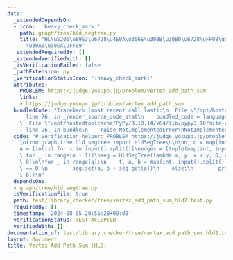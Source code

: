 ```yaml
---
data:
  _extendedDependsOn:
  - icon: ':heavy_check_mark:'
    path: graph/tree/hld_segtree.py
    title: "HL\u5206\u89E3\u6728\u4E0A\u306E\u30BB\u30B0\u6728\uFF08\u53EF\u63DB\u30AF\
      \u30A8\u30EA\uFF09"
  _extendedRequiredBy: []
  _extendedVerifiedWith: []
  _isVerificationFailed: false
  _pathExtension: py
  _verificationStatusIcon: ':heavy_check_mark:'
  attributes:
    PROBLEM: https://judge.yosupo.jp/problem/vertex_add_path_sum
    links:
    - https://judge.yosupo.jp/problem/vertex_add_path_sum
  bundledCode: "Traceback (most recent call last):\n  File \"/opt/hostedtoolcache/PyPy/3.10.14/x64/lib/pypy3.10/site-packages/onlinejudge_verify/documentation/build.py\"\
    , line 76, in _render_source_code_stat\n    bundled_code = language.bundle(\n\
    \  File \"/opt/hostedtoolcache/PyPy/3.10.14/x64/lib/pypy3.10/site-packages/onlinejudge_verify/languages/python.py\"\
    , line 96, in bundle\n    raise NotImplementedError\nNotImplementedError\n"
  code: "# verification-helper: PROBLEM https://judge.yosupo.jp/problem/vertex_add_path_sum\n\
    \nfrom graph.tree.hld_segtree import HldSegTree\n\n\nn, q = map(int, input().split())\n\
    A = [int(x) for x in input().split()]\nedges = [tuple(map(int, input().split()))\
    \ for _ in range(n - 1)]\nseg = HldSegTree(lambda x, y: x + y, 0, A, n, edges,\
    \ 0)\n\nfor _ in range(q):\n    t, a, b = map(int, input().split())\n    if t\
    \ == 0:\n        seg.set(a, b + seg.get(a))\n    else:\n        print(seg.path_prod(a,\
    \ b))\n"
  dependsOn:
  - graph/tree/hld_segtree.py
  isVerificationFile: true
  path: test/library_checker/tree/vertex_add_path_sum_hld2.test.py
  requiredBy: []
  timestamp: '2024-08-05 20:55:28+09:00'
  verificationStatus: TEST_ACCEPTED
  verifiedWith: []
documentation_of: test/library_checker/tree/vertex_add_path_sum_hld2.test.py
layout: document
title: Vertex Add Path Sum (HLD)
---
```

